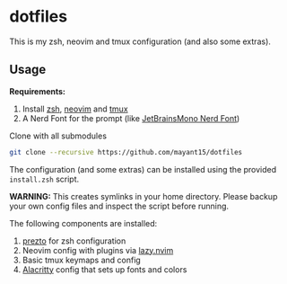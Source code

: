 # dotfiles

This is my zsh, neovim and tmux configuration (and also some extras).

## Usage

**Requirements:**
1. Install [zsh](https://github.com/ohmyzsh/ohmyzsh/wiki/Installing-ZSH), [neovim](https://neovim.io/) and [tmux](https://github.com/tmux/tmux#welcome-to-tmux)
1. A Nerd Font for the prompt (like [JetBrainsMono Nerd Font](https://github.com/ryanoasis/nerd-fonts/releases/download/v2.2.2/JetBrainsMono.zip))

Clone with all submodules
```bash
git clone --recursive https://github.com/mayant15/dotfiles
```

The configuration (and some extras) can be installed using the provided `install.zsh` script.

**WARNING:** This creates symlinks in your home directory. Please backup your own config files and inspect the script before running.

The following components are installed:
1. [prezto](https://github.com/sorin-ionescu/prezto) for zsh configuration
1. Neovim config with plugins via [lazy.nvim](https://github.com/folke/lazy.nvim)
1. Basic tmux keymaps and config
1. [Alacritty](https://github.com/alacritty/alacritty) config that sets up fonts and colors

